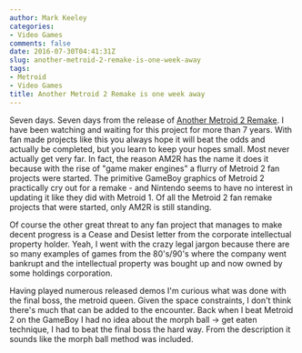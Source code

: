 ```yaml
---
author: Mark Keeley
categories:
- Video Games
comments: false
date: 2016-07-30T04:41:31Z
slug: another-metroid-2-remake-is-one-week-away
tags:
- Metroid
- Video Games
title: Another Metroid 2 Remake is one week away
---
```


Seven days. Seven days from the release of [Another Metroid 2 Remake](http://metroid2remake.blogspot.com/). I have been watching and waiting for this project for more than 7 years. With fan made projects like this you always hope it will beat the odds and actually be completed, but you learn to keep your hopes small. Most never actually get very far. In fact, the reason AM2R has the name it does it because with the rise of "game maker engines" a flurry of Metroid 2 fan projects were started. The primitive GameBoy graphics of Metroid 2 practically cry out for a remake - and Nintendo seems to have no interest in updating it like they did with Metroid 1. Of all the Metroid 2 fan remake projects that were started, only AM2R is still standing.

Of course the other great threat to any fan project that manages to make decent progress is a Cease and Desist letter from the corporate intellectual property holder. Yeah, I went with the crazy legal jargon because there are so many examples of games from the 80's/90's where the company went bankrupt and the intellectual property was bought up and now owned by some holdings corporation.

Having played numerous released demos I'm curious what was done with the final boss, the metroid queen. Given the space constraints, I don't think there's much that can be added to the encounter. Back when I beat Metroid 2 on the GameBoy I had no idea about the morph ball -> get eaten technique, I had to beat the final boss the hard way. From the description it sounds like the morph ball method was included.

<!--more-->
